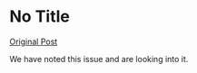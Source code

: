 # No Title

[Original Post](https://discourse.onlinedegree.iitm.ac.in/t/166576/35)

<p>We have noted this issue and are looking into it.</p>